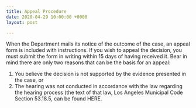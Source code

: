 ```yaml
---
title: Appeal Procedure
date: 2020-04-29 10:00:00 +0000
layout: post

---
```

When the Department mails its notice of the outcome of the case, an appeal form is included with instructions. If you wish to appeal the decision, you must submit the form in writing within 15 days of having received it. Bear in mind there are only two reasons that can be the basis for an appeal:

1. You believe the decision is not supported by the evidence presented in the case, or
2. The hearing was not conducted in accordance with the law regarding the hearing process (the text of that law, Los Angeles Municipal Code Section 53.18.5, can be found HERE.
